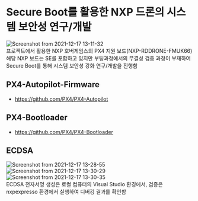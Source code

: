 # Secure Boot를 활용한 NXP 드론의 시스템 보안성 연구/개발
![Screenshot from 2021-12-17 13-11-32](https://user-images.githubusercontent.com/55688999/146487762-f212140f-d16b-44a8-b729-fb8f67b0b41d.png) </br>
프로젝트에서 활용한 NXP 호버게임스의 PX4 지원 보드(NXP-RDDRONE-FMUK66) </br>
해당 NXP 보드는 SE를 포함하고 있지만 부팅과정에서의 무결성 검증 과정이 부재하여 Secure Boot를 통해 시스템 보안성 강화 연구/개발을 진행함 </br>

## PX4-Autopilot-Firmware
- https://github.com/PX4/PX4-Autopilot </br>

## PX4-Bootloader
- https://github.com/PX4/PX4-Bootloader </br>

## ECDSA 
![Screenshot from 2021-12-17 13-28-55](https://user-images.githubusercontent.com/55688999/146489093-83643a94-2412-4380-ae40-667270add662.png) </br>![Screenshot from 2021-12-17 13-30-29](https://user-images.githubusercontent.com/55688999/146489211-14c0ac63-9674-4195-8d6f-aa478cc80ca3.png) </br> 
![Screenshot from 2021-12-17 13-30-35](https://user-images.githubusercontent.com/55688999/146489235-8553af2f-878c-45ae-86bd-19c07723122f.png) </br>
ECDSA 전자서명 생성은 로컬 컴퓨터의 Visual Studio 환경에서, 검증은 nxpexpresso 환경에서 실행하여 디버깅 결과를 확인함
